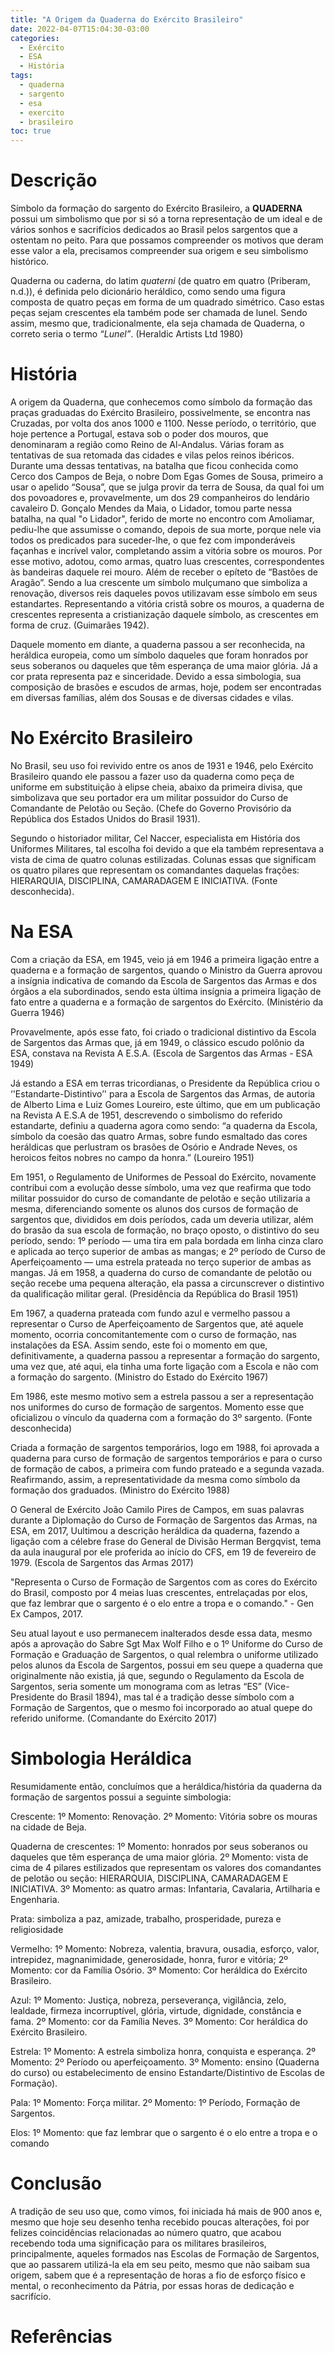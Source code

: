 ```yaml
---
title: "A Origem da Quaderna do Exército Brasileiro"
date: 2022-04-07T15:04:30-03:00
categories:
  - Exército
  - ESA
  - História
tags:
  - quaderna
  - sargento
  - esa
  - exercito
  - brasileiro
toc: true
---
```

# Descrição
Símbolo da formação do sargento do Exército Brasileiro, a **QUADERNA** possui um simbolismo que por si só a torna  representação de um ideal e de vários sonhos e sacrifícios dedicados ao Brasil pelos sargentos que a ostentam no peito. Para que possamos compreender os motivos que deram esse valor a ela, precisamos compreender sua origem e seu simbolismo histórico.

Quaderna ou caderna, do latim *quaterni* (de quatro em quatro (Priberam, n.d.)), é definida pelo dicionário heráldico, como sendo  uma figura composta de quatro peças em forma de um quadrado simétrico. Caso estas peças sejam crescentes ela também pode ser chamada de lunel. Sendo assim, mesmo que, tradicionalmente, ela seja chamada de Quaderna, o correto seria o termo *“Lunel”*. (Heraldic Artists Ltd 1980)

# História
A origem da Quaderna, que conhecemos como símbolo da formação das praças graduadas do Exército Brasileiro, possivelmente, se encontra nas Cruzadas, por volta dos anos 1000 e 1100. Nesse período, o território, que hoje pertence a Portugal, estava sob o poder dos mouros, que denominaram a região como Reino de Al-Andalus. Várias foram as tentativas de sua retomada das cidades e vilas pelos reinos ibéricos. Durante uma dessas tentativas, na batalha que ficou conhecida como Cerco dos Campos de Beja, o nobre Dom Egas Gomes de Sousa, primeiro a usar o apelido “Sousa”, que se julga provir da terra de Sousa, da qual foi um dos povoadores e, provavelmente, um dos 29 companheiros do lendário cavaleiro D. Gonçalo Mendes da Maia, o Lidador, tomou parte nessa batalha, na qual "o Lidador", ferido de morte no encontro com Amoliamar, pediu-lhe que assumisse o comando, depois de sua morte, porque nele via todos os predicados para suceder-lhe, o que fez com imponderáveis façanhas e incrível valor, completando assim a vitória sobre os mouros. Por esse motivo, adotou, como armas, quatro luas crescentes, correspondentes às bandeiras daquele rei mouro. Além de receber o epíteto de “Bastões de Aragão”. Sendo a lua crescente um símbolo mulçumano que simboliza a renovação, diversos reis daqueles povos utilizavam esse símbolo em seus estandartes. Representando a vitória cristã sobre os mouros, a quaderna de crescentes representa a cristianização daquele símbolo, as crescentes em forma de cruz. (Guimarães 1942).

Daquele momento em diante, a quaderna passou a ser reconhecida, na heráldica europeia, como um símbolo daqueles que foram honrados por seus soberanos ou daqueles que têm esperança de uma maior glória. Já a cor prata representa paz e sinceridade. Devido a essa simbologia, sua composição de brasões e escudos de armas, hoje, podem ser encontradas em diversas famílias, além dos Sousas  e de diversas cidades e vilas.

# No Exército Brasileiro
No Brasil, seu uso foi revivido entre os anos de 1931 e 1946, pelo Exército Brasileiro quando ele passou a fazer uso da quaderna como peça de uniforme em substituição à elipse cheia, abaixo da primeira divisa,  que simbolizava que seu portador era um militar possuidor  do Curso de Comandante de Pelotão ou Seção. (Chefe do Governo Provisório da República dos Estados Unidos do Brasil 1931).

Segundo o historiador militar, Cel Naccer, especialista em História dos Uniformes Militares, tal escolha foi devido a que ela também representava a vista de cima de quatro colunas estilizadas. Colunas essas que significam os quatro pilares que representam os comandantes daquelas frações: HIERARQUIA, DISCIPLINA, CAMARADAGEM E INICIATIVA. (Fonte desconhecida).

# Na ESA
Com a criação da ESA, em 1945, veio já em 1946 a primeira ligação entre a quaderna e a formação de sargentos, quando o Ministro da Guerra aprovou a insígnia indicativa de comando  da Escola de Sargentos das Armas e dos órgãos a ela subordinados, sendo  esta última insígnia a primeira ligação de fato entre a quaderna e a formação de sargentos do Exército. (Ministério da Guerra 1946)

Provavelmente, após esse fato, foi criado o tradicional distintivo da Escola de Sargentos das Armas que, já em 1949, o clássico escudo polônio da ESA, constava na Revista A E.S.A. (Escola de Sargentos das Armas - ESA 1949)

Já estando a ESA em terras tricordianas, o Presidente da República criou o ‘'Estandarte-Distintivo’' para a Escola de Sargentos das Armas, de autoria de Alberto Lima e Luiz Gomes Loureiro, este último,  que em um publicação na Revista A E.S.A de 1951, descrevendo o simbolismo do referido estandarte, definiu a quaderna agora como sendo: “a quaderna da Escola, símbolo da coesão das quatro Armas, sobre fundo esmaltado das cores heráldicas que perlustram os brasões de Osório e Andrade Neves, os heroicos feitos nobres no campo da honra.” (Loureiro 1951)

Em 1951, o Regulamento de Uniformes de Pessoal do Exército, novamente contribui com a evolução desse símbolo, uma vez que reafirma que todo militar possuidor do curso de comandante de pelotão e seção utilizaria a mesma, diferenciando somente os alunos dos cursos de formação de sargentos que, divididos em dois períodos, cada um deveria utilizar, além do brasão da sua escola de formação, no braço oposto, o distintivo do seu período, sendo: 1º período — uma tira em pala bordada em linha cinza claro e aplicada ao terço superior de ambas as mangas; e 2º período de Curso de Aperfeiçoamento — uma estrela prateada no terço superior de ambas as mangas. Já em 1958, a quaderna do curso de comandante de pelotão ou seção  recebe uma pequena alteração, ela passa a circunscrever o distintivo da qualificação militar geral. (Presidência da República do Brasil 1951)

Em 1967, a quaderna prateada com fundo azul e vermelho passou a representar o Curso de Aperfeiçoamento de Sargentos que, até aquele momento, ocorria concomitantemente com o curso de formação, nas instalações da ESA. Assim sendo, este foi o momento em que, definitivamente, a quaderna passou a representar a formação do sargento, uma vez que, até aqui, ela tinha uma forte ligação com a Escola e não com a formação do sargento. (Ministro do Estado do Exército 1967)

Em 1986, este mesmo motivo sem a estrela passou a ser a representação nos uniformes do curso de formação de sargentos. Momento esse que oficializou o vínculo  da quaderna com a formação do 3º sargento. (Fonte desconhecida)

Criada a formação de sargentos temporários, logo em 1988, foi aprovada a quaderna para curso de formação de sargentos temporários e para o curso de formação de cabos, a primeira com fundo prateado e a segunda vazada. Reafirmando, assim, a representatividade da mesma como símbolo da formação dos graduados. (Ministro do Exército 1988)

O General de Exército João Camilo Pires de Campos, em suas palavras durante a Diplomação do Curso de Formação de Sargentos das Armas, na ESA, em 2017, Uultimou a descrição heráldica da quaderna, fazendo a ligação com a célebre frase do General de Divisão Herman Bergqvist, tema da aula inaugural por ele proferida ao início do CFS, em 19 de fevereiro de 1979. (Escola de Sargentos das Armas 2017)

"Representa o Curso de Formação de Sargentos com as cores do Exército do Brasil, composto por 4 meias luas crescentes, entrelaçadas por elos, que faz lembrar que o sargento é o elo entre a tropa e o comando." - Gen Ex Campos, 2017.

Seu atual layout e uso permanecem inalterados desde essa data, mesmo após a aprovação do Sabre Sgt Max Wolf Filho e o 1º Uniforme do Curso de Formação e Graduação de Sargentos, o qual relembra o uniforme utilizado pelos alunos da Escola de Sargentos, possui em seu quepe a quaderna que originalmente não existia, já que, segundo o Regulamento da Escola de Sargentos, seria somente um monograma com as letras “ES” (Vice-Presidente do Brasil 1894), mas tal é a tradição desse símbolo com a Formação de Sargentos, que o mesmo foi incorporado ao atual quepe do referido uniforme. (Comandante do Exército 2017)

# Simbologia Heráldica
Resumidamente então, concluímos que a heráldica/história da quaderna da formação de sargentos possui a seguinte simbologia:

Crescente: 1º Momento: Renovação. 2º Momento: Vitória sobre os mouras na cidade de Beja.

Quaderna de crescentes: 1º Momento: honrados por seus soberanos ou daqueles que têm esperança de uma maior glória. 2º Momento: vista de cima de 4 pilares estilizados que representam os valores dos comandantes de pelotão ou seção: HIERARQUIA, DISCIPLINA, CAMARADAGEM E INICIATIVA. 3º Momento: as quatro armas: Infantaria, Cavalaria, Artilharia e Engenharia.

Prata: simboliza a paz, amizade, trabalho, prosperidade, pureza e religiosidade

Vermelho: 1º Momento: Nobreza, valentia, bravura, ousadia, esforço, valor, intrepidez, magnanimidade, generosidade, honra, furor e vitória; 2º Momento:  cor da Família Osório. 3º Momento: Cor heráldica do Exército Brasileiro.

Azul: 1º Momento: Justiça, nobreza, perseverança, vigilância, zelo, lealdade, firmeza incorruptível, glória, virtude, dignidade, constância e fama. 2º Momento: cor da Família Neves. 3º Momento: Cor heráldica do Exército Brasileiro.

Estrela: 1º Momento: A estrela simboliza honra, conquista e esperança. 2º Momento: 2º Período ou aperfeiçoamento. 3º Momento: ensino (Quaderna do curso) ou estabelecimento de ensino Estandarte/Distintivo de Escolas de Formação).

Pala: 1º Momento: Força militar. 2º Momento: 1º Período, Formação de Sargentos.

Elos: 1º Momento: que faz lembrar que o sargento é o elo entre a tropa e o comando

# Conclusão
A tradição de seu uso que, como vimos, foi iniciada há mais de  900 anos e, mesmo que hoje seu desenho tenha recebido poucas alterações, foi por felizes coincidências relacionadas ao número quatro, que acabou recebendo toda uma significação para os militares brasileiros, principalmente, aqueles formados nas Escolas de Formação de Sargentos, que ao passarem utilizá-la ela em seu peito, mesmo que não saibam sua origem, sabem que é a representação de horas a fio de esforço físico e mental, o reconhecimento da Pátria, por essas horas de dedicação e sacrifício.

# Referências
